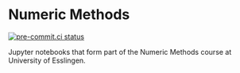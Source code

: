 # Numeric Methods

[![pre-commit.ci status](https://results.pre-commit.ci/badge/github/ChiefGokhlayeh/nm/main.svg)](https://results.pre-commit.ci/latest/github/ChiefGokhlayeh/nm/main)

Jupyter notebooks that form part of the Numeric Methods course at University of Esslingen.
